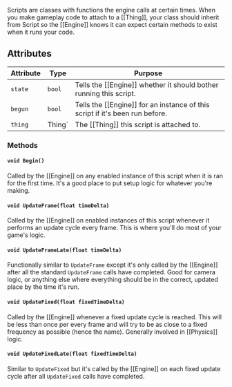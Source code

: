Scripts are classes with functions the engine calls at certain times. When you make gameplay code to attach to a [[Thing]], your class should inherit from Script so the [[Engine]] knows it can expect certain methods to exist when it runs your code.

## Attributes

| Attribute | Type   | Purpose                                                                      |
| --------- | ------ | ---------------------------------------------------------------------------- |
| `state`   | `bool` | Tells the [[Engine]] whether it should bother running this script.           |
| `begun`   | `bool` | Tells the [[Engine]] for an instance of this script if it's been run before. |
| `thing`   | Thing` | The [[Thing]] this script is attached to.                                    |

### Methods

#### `void Begin()`

Called by the [[Engine]] on any enabled instance of this script when it is ran for the first time. It's a good place to put setup logic for whatever you're making.

#### `void UpdateFrame(float timeDelta)`

Called by the [[Engine]] on enabled instances of this script whenever it performs an update cycle every frame. This is where you'll do most of your game's logic.

#### `void UpdateFrameLate(float timeDelta)`

Functionally similar to `UpdateFrame` except it's only called by the [[Engine]] after all the standard `UpdateFrame` calls have completed. Good for camera logic, or anything else where everything should be in the correct, updated place by the time it's run.

#### `void UpdateFixed(float fixedTimeDelta)`

Called by the [[Engine]] whenever a fixed update cycle is reached. This will be less than once per every frame and will try to be as close to a fixed frequency as possible (hence the name). Generally involved in [[Physics]] logic.

#### `void UpdateFixedLate(float fixedTimeDelta)`

Similar to `UpdateFixed` but it's called by the [[Engine]] on each fixed update cycle after all `UpdateFixed` calls have completed.